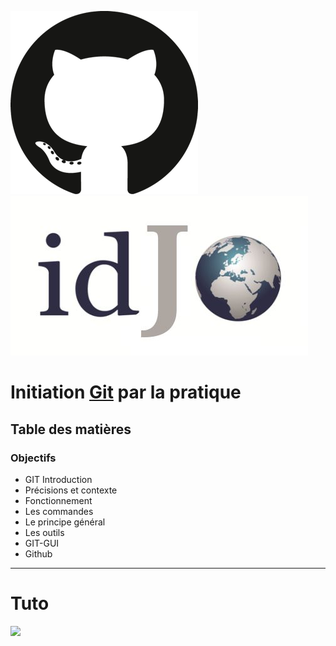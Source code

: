 ![logo git](https://raw.githubusercontent.com/az-si/idgeo_github/main/imgs/git.png)
![logo git](imgs/idjo.jpg)
# Initiation [Git](https://github.com/) par la pratique 

## Table des matières 
### Objectifs 
* GIT Introduction 
* Précisions et contexte
* Fonctionnement 
* Les commandes
* Le principe général
* Les outils 
* GIT-GUI 
* Github
---
# Tuto

[![](https://markdown-videos-api.jorgenkh.no/youtube/dQw4w9WgXcQ)](https://youtu.be/dQw4w9WgXcQ)
